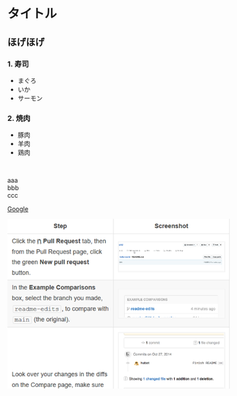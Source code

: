 # タイトル
## ほげほげ

### 1. 寿司
- まぐろ
- いか
- サーモン
### 2. 焼肉
-  豚肉
- 羊肉
- 鶏肉

</br>

aaa  
bbb</br>
ccc

[Google](https://google.com)

![](images/test-2020-08-14-00-41-22.png)


